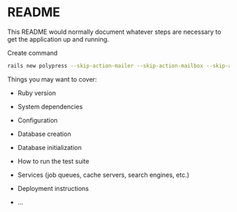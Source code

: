 # README

This README would normally document whatever steps are necessary to get the
application up and running.

Create command

```bash
rails new polypress --skip-action-mailer --skip-action-mailbox --skip-action-text --skip-active-record --skip-active-storage --skip-test
```

Things you may want to cover:

- Ruby version

- System dependencies

- Configuration

- Database creation

- Database initialization

- How to run the test suite

- Services (job queues, cache servers, search engines, etc.)

- Deployment instructions

- ...
